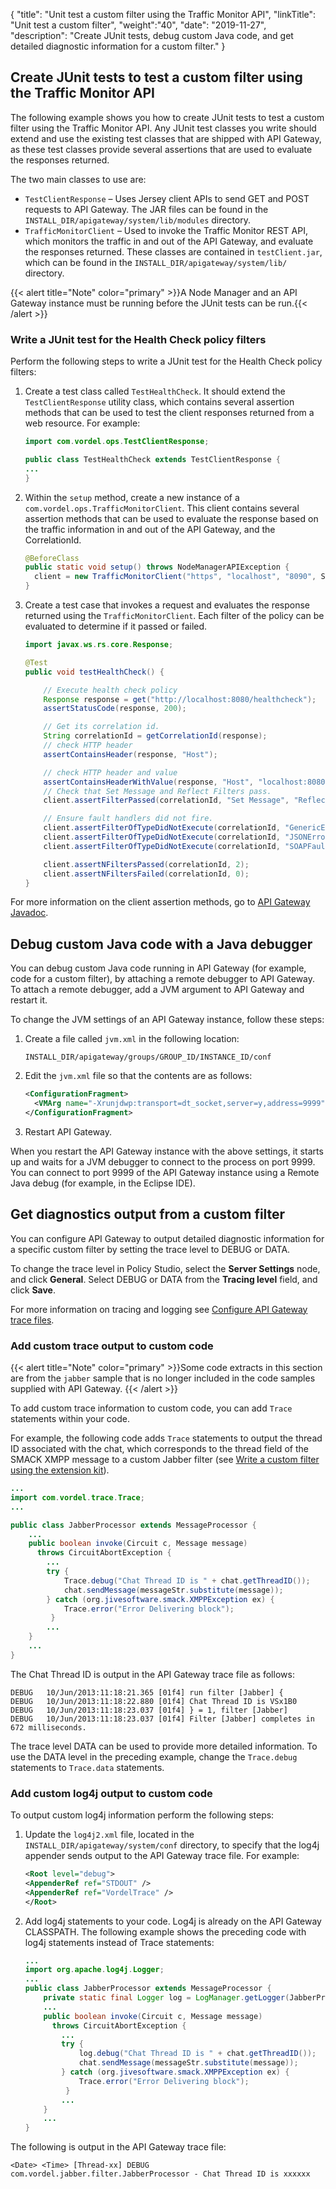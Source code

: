 {
"title": "Unit test a custom filter using the Traffic Monitor API",
"linkTitle": "Unit test a custom filter",
"weight":"40",
"date": "2019-11-27",
"description": "Create JUnit tests, debug custom Java code, and get detailed diagnostic information for a custom filter."
}

## Create JUnit tests to test a custom filter using the Traffic Monitor API

The following example shows you how to create JUnit tests to test a custom filter using the Traffic Monitor API. Any JUnit test classes you write should extend and use the existing test classes that are shipped with API Gateway, as these test classes provide several assertions that are used to evaluate the responses returned.

The two main classes to use are:

* `TestClientResponse` – Uses Jersey client APIs to send GET and POST requests to API Gateway. The JAR files can be found in the `INSTALL_DIR/apigateway/system/lib/modules` directory.
* `TrafficMonitorClient` – Used to invoke the Traffic Monitor REST API, which monitors the traffic in and out of the API Gateway, and evaluate the responses returned. These classes are contained in `testClient.jar`, which can be found in the `INSTALL_DIR/apigateway/system/lib/` directory.

{{< alert title="Note" color="primary" >}}A Node Manager and an API Gateway instance must be running before the JUnit tests can be run.{{< /alert >}}

### Write a JUnit test for the Health Check policy filters

Perform the following steps to write a JUnit test for the Health Check policy filters:

1. Create a test class called `TestHealthCheck`. It should extend the `TestClientResponse` utility class, which contains several assertion methods that can be used to test the client responses returned from a web resource. For example:

    ```java
    import com.vordel.ops.TestClientResponse;

    public class TestHealthCheck extends TestClientResponse {
    ...
    }
    ```

2. Within the `setup` method, create a new instance of a `com.vordel.ops.TrafficMonitorClient`. This client contains several assertion methods that can be used to evaluate the response based on the traffic information in and out of the API Gateway, and the CorrelationId.

    ```java
    @BeforeClass
    public static void setup() throws NodeManagerAPIException {
      client = new TrafficMonitorClient("https", "localhost", "8090", SERVER_ID, USERNAME, PASSWORD);
    }
    ```

3. Create a test case that invokes a request and evaluates the response returned using the `TrafficMonitorClient`. Each filter of the policy can be evaluated to determine if it passed or failed.

    ```java
    import javax.ws.rs.core.Response;

    @Test
    public void testHealthCheck() {

        // Execute health check policy
        Response response = get("http://localhost:8080/healthcheck");
        assertStatusCode(response, 200);

        // Get its correlation id.
        String correlationId = getCorrelationId(response);
        // check HTTP header
        assertContainsHeader(response, "Host");

        // check HTTP header and value
        assertContainsHeaderWithValue(response, "Host", "localhost:8080");
        // Check that Set Message and Reflect Filters pass.
        client.assertFilterPassed(correlationId, "Set Message", "Reflect");

        // Ensure fault handlers did not fire.
        client.assertFilterOfTypeDidNotExecute(correlationId, "GenericError");
        client.assertFilterOfTypeDidNotExecute(correlationId, "JSONError");
        client.assertFilterOfTypeDidNotExecute(correlationId, "SOAPFault");

        client.assertNFiltersPassed(correlationId, 2);
        client.assertNFiltersFailed(correlationId, 0);
    }
    ```

For more information on the client assertion methods, go to [API Gateway Javadoc](https://support.axway.com/htmldoc/1433380).

## Debug custom Java code with a Java debugger

You can debug custom Java code running in API Gateway (for example, code for a custom filter), by attaching a remote debugger to API Gateway. To attach a remote debugger, add a JVM argument to API Gateway and restart it.

To change the JVM settings of an API Gateway instance, follow these steps:

1. Create a file called `jvm.xml` in the following location:

    ```
    INSTALL_DIR/apigateway/groups/GROUP_ID/INSTANCE_ID/conf
    ```

2. Edit the `jvm.xml` file so that the contents are as follows:

    ```xml
    <ConfigurationFragment>
      <VMArg name="-Xrunjdwp:transport=dt_socket,server=y,address=9999" />
    </ConfigurationFragment>
    ```

3. Restart API Gateway.

When you restart the API Gateway instance with the above settings, it starts up and waits for a JVM debugger to connect to the process on port 9999. You can connect to port 9999 of the API Gateway instance using a Remote Java debug (for example, in the Eclipse IDE).

## Get diagnostics output from a custom filter

You can configure API Gateway to output detailed diagnostic information for a specific custom filter by setting the trace level to DEBUG or DATA.

To change the trace level in Policy Studio, select the **Server Settings** node, and click **General**. Select DEBUG or DATA from the **Tracing level** field, and click **Save**.

For more information on tracing and logging see [Configure API Gateway trace files](/docs/apigtw_admin/tracing/#configure-api-gateway-trace-files).

### Add custom trace output to custom code

{{< alert title="Note" color="primary" >}}Some code extracts in this section are from the `jabber` sample that is no longer included in the code samples supplied with API Gateway. {{< /alert >}}

To add custom trace information to custom code, you can add `Trace` statements within your code.

For example, the following code adds `Trace` statements to output the thread ID associated with the chat, which corresponds to the thread field of the SMACK XMPP message to a custom Jabber filter (see [Write a custom filter using the extension kit](/docs/apigtw_ref/custom_filter_extension_kit/)).

```java
...
import com.vordel.trace.Trace;
...

public class JabberProcessor extends MessageProcessor {
    ...
    public boolean invoke(Circuit c, Message message)
      throws CircuitAbortException {
        ...
        try {
            Trace.debug("Chat Thread ID is " + chat.getThreadID());
            chat.sendMessage(messageStr.substitute(message));
        } catch (org.jivesoftware.smack.XMPPException ex) {
            Trace.error("Error Delivering block");
         }
        ...
    }
    ...
}
```

The Chat Thread ID is output in the API Gateway trace file as follows:

```
DEBUG   10/Jun/2013:11:18:21.365 [01f4] run filter [Jabber] {
DEBUG   10/Jun/2013:11:18:22.880 [01f4] Chat Thread ID is VSx1B0
DEBUG   10/Jun/2013:11:18:23.037 [01f4] } = 1, filter [Jabber]
DEBUG   10/Jun/2013:11:18:23.037 [01f4] Filter [Jabber] completes in 672 milliseconds.
```

The trace level DATA can be used to provide more detailed information. To use the DATA level in the preceding example, change the `Trace.debug` statements to `Trace.data` statements.

### Add custom log4j output to custom code

To output custom log4j information perform the following steps:

1. Update the `log4j2.xml` file, located in the `INSTALL_DIR/apigateway/system/conf` directory, to specify that the log4j appender sends output to the API Gateway trace file. For example:

    ```xml
    <Root level="debug">
    <AppenderRef ref="STDOUT" />
    <AppenderRef ref="VordelTrace" />
    </Root>
    ```

2. Add log4j statements to your code. Log4j is already on the API Gateway CLASSPATH. The following example shows the preceding code with log4j statements instead of Trace statements:

    ```java
    ...
    import org.apache.log4j.Logger;
    ...
    public class JabberProcessor extends MessageProcessor {
        private static final Logger log = LogManager.getLogger(JabberProcessor.class.getName());  
        ...
        public boolean invoke(Circuit c, Message message)
          throws CircuitAbortException {
            ...
            try {
                log.debug("Chat Thread ID is " + chat.getThreadID());
                chat.sendMessage(messageStr.substitute(message));
            } catch (org.jivesoftware.smack.XMPPException ex) {
                Trace.error("Error Delivering block");
             }
            ...
        }
        ...
    }
    ```

The following is output in the API Gateway trace file:

```
<Date> <Time> [Thread-xx] DEBUG com.vordel.jabber.filter.JabberProcessor - Chat Thread ID is xxxxxx
```
